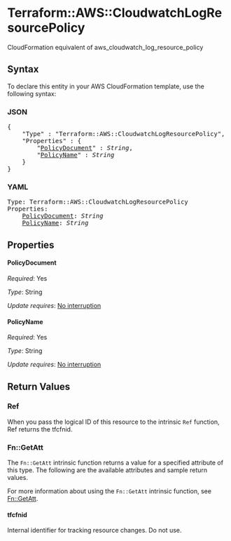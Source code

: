 # Terraform::AWS::CloudwatchLogResourcePolicy

CloudFormation equivalent of aws_cloudwatch_log_resource_policy

## Syntax

To declare this entity in your AWS CloudFormation template, use the following syntax:

### JSON

<pre>
{
    "Type" : "Terraform::AWS::CloudwatchLogResourcePolicy",
    "Properties" : {
        "<a href="#policydocument" title="PolicyDocument">PolicyDocument</a>" : <i>String</i>,
        "<a href="#policyname" title="PolicyName">PolicyName</a>" : <i>String</i>
    }
}
</pre>

### YAML

<pre>
Type: Terraform::AWS::CloudwatchLogResourcePolicy
Properties:
    <a href="#policydocument" title="PolicyDocument">PolicyDocument</a>: <i>String</i>
    <a href="#policyname" title="PolicyName">PolicyName</a>: <i>String</i>
</pre>

## Properties

#### PolicyDocument

_Required_: Yes

_Type_: String

_Update requires_: [No interruption](https://docs.aws.amazon.com/AWSCloudFormation/latest/UserGuide/using-cfn-updating-stacks-update-behaviors.html#update-no-interrupt)

#### PolicyName

_Required_: Yes

_Type_: String

_Update requires_: [No interruption](https://docs.aws.amazon.com/AWSCloudFormation/latest/UserGuide/using-cfn-updating-stacks-update-behaviors.html#update-no-interrupt)

## Return Values

### Ref

When you pass the logical ID of this resource to the intrinsic `Ref` function, Ref returns the tfcfnid.

### Fn::GetAtt

The `Fn::GetAtt` intrinsic function returns a value for a specified attribute of this type. The following are the available attributes and sample return values.

For more information about using the `Fn::GetAtt` intrinsic function, see [Fn::GetAtt](https://docs.aws.amazon.com/AWSCloudFormation/latest/UserGuide/intrinsic-function-reference-getatt.html).

#### tfcfnid

Internal identifier for tracking resource changes. Do not use.

